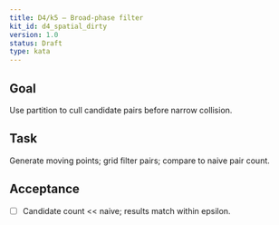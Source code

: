 ```yaml
---
title: D4/k5 — Broad-phase filter
kit_id: d4_spatial_dirty
version: 1.0
status: Draft
type: kata
---
```

## Goal
Use partition to cull candidate pairs before narrow collision.
## Task
Generate moving points; grid filter pairs; compare to naive pair count.
## Acceptance
- [ ] Candidate count << naive; results match within epsilon.